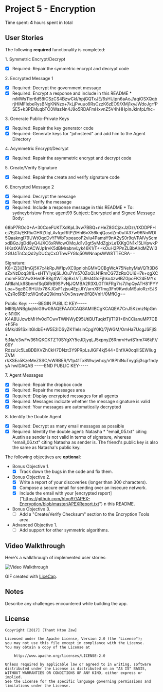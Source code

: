 # Project 5 - Encryption

Time spent: **4** hours spent in total

## User Stories

The following **required** functionality is completed:

1\. Symmetric Encrypt/Decrypt
  * [x]  Required: Repair the symmetric encrypt and decrypt code

2\. Encrypted Message 1
  * [x]  Required: Decrypt the government message
  * [x]  Required: Encrypt a response and include in this README
    * mMWs11or6d58iCSzCS4BzwCkl/hpjGQTxJE/6sHUjpn6aAcJ/aqiOSXQqbrjHIMFlebeRysBNgKNNzx+7kLjPvuuo9RsCzzK6zEO9/XMj1xyJWdoJgrfPSE5+k3PEMuqbTO0WazNn4J9o5RDAFmHxvnZ5V4hHHpInJklnfpLfhc=

3\. Generate Public-Private Keys
  * [x]  Required: Repair the key generator code
  * [x]  Required: Generate keys for "johnsteed" and add him to the Agent Directory

4\. Asymmetric Encrypt/Decrypt
  * [x]  Required: Repair the asymmetric encrypt and decrypt code

5\. Create/Verify Signature
  * [x]  Required: Repair the create and verify signature code
  
6\. Encrypted Message 2
  * [x]  Required: Decrypt the message
  * [x]  Required: Verify the message
  * [x]  Required: Include a response message in this README
    * To: sydneybristow
From: agent99
Subject: Encrypted and Signed Message
Body:

68bP7ROc0+A+30CoeFUKTXdKpL3vw7BBQ+nHeZ8GCjzxJzDz//tXDDPF+Icj7EjGk/EKRiuGHRZtIqLAvfgcRftPZIHhl6vX56knjQasdZm0ufA37w96NnWDI5QaakngI79UWtOqcDvYFWbTxpeacoF2vIu4PamsY9nA2yS0r9qVPAlVyScmxdBGzJgDd8yQ4JXC6xRWowOMqJd1v3gt5yMdZgjxLe1XKgON1x15LHpwkPHKatXA1iWcACWJp1rvK5dBMrabnvLyk46K1/T++kOuH2PPnZLBbAl/dMZWl32GU4TnCqQd2yDUCqCxOTnwFYGIq50WNnapsWW8TTECRA==

Signature:
K8+Zj3ij31mGj5K7c4kRpJW1pvXC9pnlohGMVQCBgWcA75NehyMaVQTt3D6sZxNzDoq3h1L+sHTY1yajSLJOu7Yn570ZoQLN1RmCG7ZzRoOUI6H7k+qgXCmomF5CiVwXHw0FB8gXWT8pBxLVTjJ9sI4GoFjhko4zwlBZGpoFK24EMYxARIIahLk9SbnmfSqGiRrB9SPvNjJQMBA2R3XLGTfAFRg7/s7/hpQyATH81PYYLoa+5gc8C9HUi/x78KJGxF1zjsu4EpjJIY/arnXRTmg3Fn9KwduMSuioRzrEJSvZsRc6RB1tcWQn6uQ9klmsNOv3wswn9fQ8VnH/0MfIOg==

Public Key:
-----BEGIN PUBLIC KEY-----
MIIBIjANBgkqhkiG9w0BAQEFAAOCAQ8AMIIBCgKCAQEA7CnJ5KzmzNpGmclN1l0K
K4A8UJcwbMHfv0dTCwvTWiNWyE95UtiBUTuqktTjiT191+6hCCianuMP7CB+h5Fe
8Mk/d91SxiitGIdbE+W5E2lDSyZK11elsinCpgY0IQ/7jWGM/OmHa7UcgJSFjIS+
5jNa/e3wFw361iQKCKTZT0SYgXY5eJDjyqLJ5xpnyZ6RmrvHwtS1rm746kF//69Y
RdzuUc5LsBDBXVZhCkH7DNzt3Y9PRpLsJlGF4kj544+0hfXA0oqlllSEWIiugZVM
rkXSEa5KzeMeZSSC/vWRBER/V1p41Tx8Wwjwhcy/v18PhlNuTnyg5j3sgr1ndyyA
hwIDAQAB
-----END PUBLIC KEY-----

7\. Agent Messages
  * [x]  Required: Repair the dropbox code
  * [x]  Required: Repair the messages area
  * [x]  Required: Display encrypted messages for all agents
  * [x]  Required: Messages indicate whether the message signature is valid
  * [x]  Required: Your messages are automatically decrypted

8\. Identify the Double Agent
  * [x]  Required: Decrypt as many email messages as possible
  * [x]  Required: Identify the double agent: Natasha
    * "email_05.txt" citing Austin as sender is not valid in terms of signature, whereas "email_06.txt" citing Natasha as sender is. The friend's public key is also the same as Natasha's public key.

The following objectives are **optional**:

* Bonus Objective 1\.
  * [x]  Track down the bugs in the code and fix them.

* Bonus Objective 2\.
  * [x]  Write a report of your discoveries (longer than 300 characters).
  * [x]  Compose a secure email for sending over an insecure network.
  * [x]  Include the email with your [encrypted report] ("https://github.com/htoo97/APEX-Encryption/blob/master/APEXReport.txt") n this README.

* Bonus Objective 3\.
  * [ ]  Add a "Create/Verify Checksum" section to the Encryption Tools area.

* Advanced Objective 1\.
  * [ ]  Add support for other symmetric algorithms.

## Video Walkthrough

Here's a walkthrough of implemented user stories:

<img src='/apex.gif?raw=true' title='Video Walkthrough' width='' alt='Video Walkthrough' />

GIF created with [LiceCap](http://www.cockos.com/licecap/).

## Notes

Describe any challenges encountered while building the app.

## License

    Copyright [2017] [Thant Htoo Zaw]

    Licensed under the Apache License, Version 2.0 (the "License");
    you may not use this file except in compliance with the License.
    You may obtain a copy of the License at

        http://www.apache.org/licenses/LICENSE-2.0

    Unless required by applicable law or agreed to in writing, software
    distributed under the License is distributed on an "AS IS" BASIS,
    WITHOUT WARRANTIES OR CONDITIONS OF ANY KIND, either express or implied.
    See the License for the specific language governing permissions and
    limitations under the License.
